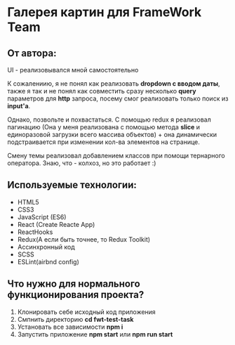 # Галерея картин для FrameWork Team


## От автора: 

UI - реализовывался мной самостоятельно


К сожалениию, я не понял как реализовать __dropdown с вводом даты__, также я так и не понял как совместить сразу несколько __query__ параметров для __http__ запроса, посему смог реализовать только поиск из __input'а__.


Однако, позвольте и похвастаться. С помощью redux я реализовал пагинацию (Она у меня реализована с помощью метода __slice__ и единоразовой загрузки всего массива объектов) +
она динамически подстраивается при изменении кол-ва элементов на странице.


Смену темы реализовал добавлением классов при помощи тернарного оператора. Знаю, что - колхоз, но это работает :)


## Используемые технологии:


* HTML5
* CSS3
* JavaScript (ES6)
* React (Create Reacte App)
* ReactHooks
* Redux(А если быть точнее, то Redux Toolkit)
* Ассинхронный код
* SCSS
* ESLint(airbnd config)

## Что нужно для нормального функционирования проекта?

1. Клонировать себе исходный код приложения
2. Смпнить директорию **cd fwt-test-task**
3. Установать все зависимости **npm i**
4. Запустить приложение **npm start** или **npm run start**
